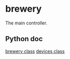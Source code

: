 brewery
=======

The main controller.


Python doc
----------

[brewery class](http://htmlpreview.github.io/?https://github.com/Malt-a-bars/brewery/blob/master/doc/brewery.html)
[devices class](http://htmlpreview.github.io/?https://github.com/Malt-a-bars/brewery/blob/master/doc/devices.html)

